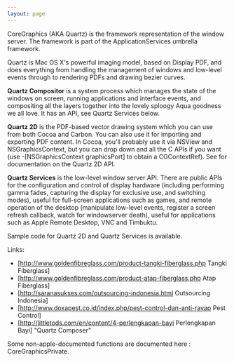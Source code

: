 ```yaml
---
layout: page
---
```




CoreGraphics (AKA Quartz) is the framework representation of the window server. The framework is part of the ApplicationServices umbrella framework.

Quartz is Mac OS X's powerful imaging model, based on Display PDF, and does everything from handling the management of windows and low-level events through to rendering PDFs and drawing bezier curves.

**Quartz Compositor** is a system process which manages the state of the windows on screen, running applications and interface events, and compositing all the layers together into the lovely sploogy Aqua goodness we all love. It has an API, see Quartz Services below.

**Quartz 2D** is the PDF-based vector drawing system which you can use from both Cocoa and Carbon. You can also use it for importing and exporting PDF content. In Cocoa, you'll probably use it via NSView and NSGraphicsContext, but you can drop down and all the C APIs if you want (use -[NSGraphicsContext graphicsPort] to obtain a CGContextRef). See for documentation on the Quartz 2D API.

**Quartz Services** is the low-level window server API. There are public APIs for the configuration and control of display hardware (including performing gamma fades, capturing the display for exclusive use, and switching modes), useful for full-screen applications such as games, and remote operation of the desktop (manipulate low-level events, register a screen refresh callback, watch for windowserver death), useful for applications such as Apple Remote Desktop, VNC and Timbuktu.

Sample code for Quartz 2D and Quartz Services is available.

Links: 
* [http://www.goldenfibreglass.com/product-tangki-fiberglass.php Tangki Fiberglass]
* [http://www.goldenfibreglass.com/product-atap-fiberglass.php Atap Fiberglass]
* [http://saranasukses.com/outsourcing-indonesia.html Outsourcing Indonesia]
* [http://www.doxapest.co.id/index.php/pest-control-dan-anti-rayap Pest Control]
* [http://littletods.com/en/content/4-perlengkapan-bayi Perlengkapan Bayi]
"Quartz Composer" 

Some non-apple-documented functions are documented here : CoreGraphicsPrivate.
